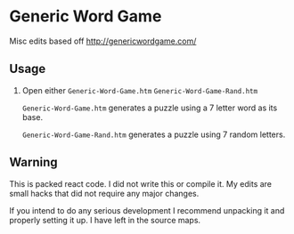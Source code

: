 # Generic Word Game

Misc edits based off http://genericwordgame.com/

## Usage

1. Open either `Generic-Word-Game.htm` `Generic-Word-Game-Rand.htm`

    `Generic-Word-Game.htm` generates a puzzle using a 7 letter word as its base.

    `Generic-Word-Game-Rand.htm` generates a puzzle using 7 random letters.

## Warning

This is packed react code. I did not write this or compile it. My edits are small hacks that did not require any major changes.

If you intend to do any serious development I recommend unpacking it and properly setting it up. I have left in the source maps.
